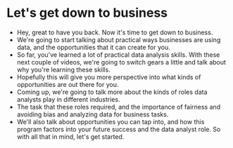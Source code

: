 # Let's get down to business

- Hey, great to have you back. Now it's time to get down to business.
- We're going to start talking about practical ways businesses are using data, and the opportunities that it can create for you.
- So far, you've learned a lot of practical data analysis skills. With these next couple of videos, we're going to switch gears a little and talk about why you're learning these skills.
- Hopefully this will give you more perspective into what kinds of opportunities are out there for you.
- Coming up, we're going to talk more about the kinds of roles data analysts play in different industries.
- The task that these roles required, and the importance of fairness and avoiding bias and analyzing data for business tasks.
- We'll also talk about opportunities you can tap into, and how this program factors into your future success and the data analyst role. So with all that in mind, let's get started.
